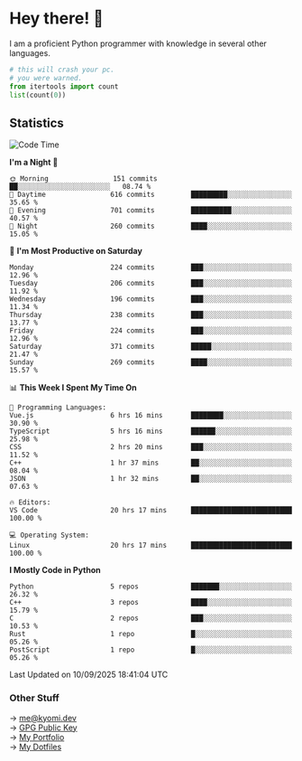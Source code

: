 # Hey there! 👋

I am a proficient Python programmer with knowledge in several other languages.

```py
# this will crash your pc.
# you were warned.
from itertools import count
list(count(0))
```

## Statistics
<!--START_SECTION:waka-->
![Code Time](http://img.shields.io/badge/Code%20Time-1%2C942%20hrs%2051%20mins-blue)

**I'm a Night 🦉** 

```text
🌞 Morning                151 commits         ██░░░░░░░░░░░░░░░░░░░░░░░   08.74 % 
🌆 Daytime                616 commits         █████████░░░░░░░░░░░░░░░░   35.65 % 
🌃 Evening                701 commits         ██████████░░░░░░░░░░░░░░░   40.57 % 
🌙 Night                  260 commits         ████░░░░░░░░░░░░░░░░░░░░░   15.05 % 
```
📅 **I'm Most Productive on Saturday** 

```text
Monday                   224 commits         ███░░░░░░░░░░░░░░░░░░░░░░   12.96 % 
Tuesday                  206 commits         ███░░░░░░░░░░░░░░░░░░░░░░   11.92 % 
Wednesday                196 commits         ███░░░░░░░░░░░░░░░░░░░░░░   11.34 % 
Thursday                 238 commits         ███░░░░░░░░░░░░░░░░░░░░░░   13.77 % 
Friday                   224 commits         ███░░░░░░░░░░░░░░░░░░░░░░   12.96 % 
Saturday                 371 commits         █████░░░░░░░░░░░░░░░░░░░░   21.47 % 
Sunday                   269 commits         ████░░░░░░░░░░░░░░░░░░░░░   15.57 % 
```


📊 **This Week I Spent My Time On** 

```text
💬 Programming Languages: 
Vue.js                   6 hrs 16 mins       ████████░░░░░░░░░░░░░░░░░   30.90 % 
TypeScript               5 hrs 16 mins       ██████░░░░░░░░░░░░░░░░░░░   25.98 % 
CSS                      2 hrs 20 mins       ███░░░░░░░░░░░░░░░░░░░░░░   11.52 % 
C++                      1 hr 37 mins        ██░░░░░░░░░░░░░░░░░░░░░░░   08.04 % 
JSON                     1 hr 32 mins        ██░░░░░░░░░░░░░░░░░░░░░░░   07.63 % 

🔥 Editors: 
VS Code                  20 hrs 17 mins      █████████████████████████   100.00 % 

💻 Operating System: 
Linux                    20 hrs 17 mins      █████████████████████████   100.00 % 
```

**I Mostly Code in Python** 

```text
Python                   5 repos             ███████░░░░░░░░░░░░░░░░░░   26.32 % 
C++                      3 repos             ████░░░░░░░░░░░░░░░░░░░░░   15.79 % 
C                        2 repos             ███░░░░░░░░░░░░░░░░░░░░░░   10.53 % 
Rust                     1 repo              █░░░░░░░░░░░░░░░░░░░░░░░░   05.26 % 
PostScript               1 repo              █░░░░░░░░░░░░░░░░░░░░░░░░   05.26 % 
```




 Last Updated on 10/09/2025 18:41:04 UTC
<!--END_SECTION:waka-->

### Other Stuff

→ [me@kyomi.dev](mailto:me@kyomi.dev)\
→ [GPG Public Key](https://github.com/bitterteriyaki.gpg)\
→ [My Portfolio](https://kyomi.dev)\
→ [My Dotfiles](https://github.com/bitterteriyaki/dotfiles)
